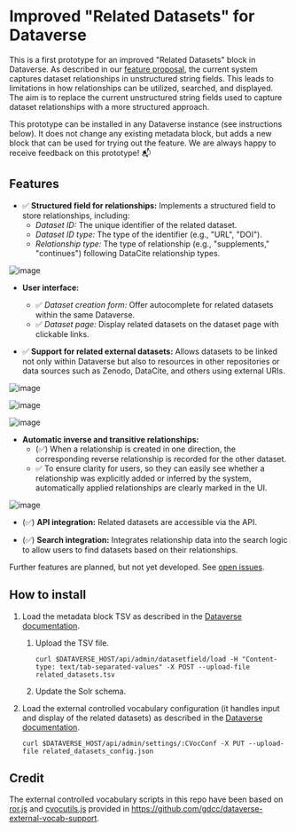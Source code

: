 # Improved "Related Datasets" for Dataverse

This is a first prototype for an improved "Related Datasets" block in Dataverse. As described in our [feature proposal](https://docs.google.com/document/d/1VVF2v8OGB1LCN5XLG93tK6Lbz2DuP5AmefOQhbWtkEQ/edit?usp=sharing), the current system captures dataset relationships in unstructured string fields. This leads to limitations in how relationships can be utilized, searched, and displayed. The aim is to replace the current unstructured string fields used to capture dataset relationships with a more structured approach.

This prototype can be installed in any Dataverse instance (see instructions below). It does not change any existing metadata block, but adds a new block that can be used for trying out the feature. We are always happy to receive feedback on this prototype! 📬

## Features

* ✅ **Structured field for relationships:** Implements a structured field to store relationships, including:
   * *Dataset ID:* The unique identifier of the related dataset.
   * *Dataset ID type:* The type of the identifier (e.g., "URL", "DOI").
   * *Relationship type:* The type of relationship (e.g., "supplements," "continues") following DataCite relationship types.

![image](https://github.com/user-attachments/assets/7c481318-d169-4ab3-a210-9d02961bc45a)

* **User interface:**
   * ✅ *Dataset creation form:* Offer autocomplete for related datasets within the same Dataverse.
   * ✅ *Dataset page:* Display related datasets on the dataset page with clickable links.

* ✅ **Support for related external datasets:** Allows datasets to be linked not only within Dataverse but also to resources in other repositories or data sources such as Zenodo, DataCite, and others using external URIs.

![image](https://github.com/user-attachments/assets/9073dd2d-eb69-46eb-8aaa-c0fa4f957543)

![image](https://github.com/user-attachments/assets/fe4f0410-9362-4085-bf83-d8bc1d26d940)

![image](https://github.com/user-attachments/assets/77dc88f8-1e03-4966-b40a-79a4f3639de0)
 
* **Automatic inverse and transitive relationships:**
   * (✅) When a relationship is created in one direction, the corresponding reverse relationship is recorded for the other dataset.
   * ✅ To ensure clarity for users, so they can easily see whether a relationship was explicitly added or inferred by the system, automatically applied relationships are clearly marked in the UI.

![image](https://github.com/user-attachments/assets/9bcd24e6-bf35-4d37-a0ad-0b0b26dd741e)

* (✅) **API integration:** Related datasets are accessible via the API.

* (✅) **Search integration:** Integrates relationship data into the search logic to allow users to find datasets based on their relationships.

Further features are planned, but not yet developed. See [open issues](https://github.com/vera/related-datasets-cvoc/issues).

## How to install

1. Load the metadata block TSV as described in the [Dataverse documentation](https://guides.dataverse.org/en/latest/admin/metadatacustomization.html).
   1. Upload the TSV file.
  
      `
      curl $DATAVERSE_HOST/api/admin/datasetfield/load -H "Content-type: text/tab-separated-values" -X POST --upload-file related_datasets.tsv
      `

   2. Update the Solr schema.
2. Load the external controlled vocabulary configuration (it handles input and display of the related datasets) as described in the [Dataverse documentation](https://guides.dataverse.org/en/latest/admin/metadatacustomization.html#using-external-vocabulary-services).

   `
   curl $DATAVERSE_HOST/api/admin/settings/:CVocConf -X PUT --upload-file related_datasets_config.json
   `

## Credit

The external controlled vocabulary scripts in this repo have been based on [ror.js](https://github.com/gdcc/dataverse-external-vocab-support/blob/b5390e769815ce01fb59e3ac94220d28e565914d/scripts/ror.js) and [cvocutils.js](https://github.com/gdcc/dataverse-external-vocab-support/blob/c05446499ac4c912f5d3af798514561b2e27c3ab/scripts/cvocutils.js) provided in https://github.com/gdcc/dataverse-external-vocab-support.
